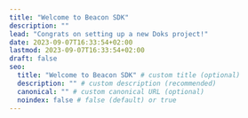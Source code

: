 ```yaml
---
title: "Welcome to Beacon SDK"
description: ""
lead: "Congrats on setting up a new Doks project!"
date: 2023-09-07T16:33:54+02:00
lastmod: 2023-09-07T16:33:54+02:00
draft: false
seo:
  title: "Welcome to Beacon SDK" # custom title (optional)
  description: "" # custom description (recommended)
  canonical: "" # custom canonical URL (optional)
  noindex: false # false (default) or true
---
```

